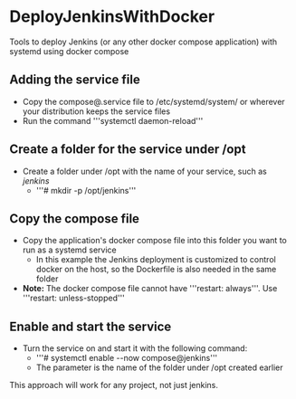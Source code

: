 # DeployJenkinsWithDocker
Tools to deploy Jenkins (or any other docker compose application) with systemd using docker compose

## Adding the service file
- Copy the compose@.service file to /etc/systemd/system/ or wherever your distribution keeps the service files
- Run the command '''systemctl daemon-reload'''

## Create a folder for the service under /opt
- Create a folder under /opt with the name of your service, such as *jenkins*
  - '''# mkdir -p /opt/jenkins'''

## Copy the compose file 
- Copy the application's docker compose file into this folder you want to run as a systemd service
  - In this example the Jenkins deployment is customized to control docker on the host, so the Dockerfile is also needed in the same folder
- **Note:** The docker compose file cannot have '''restart: always'''.  Use '''restart: unless-stopped''' 

## Enable and start the service
- Turn the service on and start it with the following command:
  - '''# systemctl enable --now compose@jenkins'''
  - The parameter is the name of the folder under /opt created earlier

This approach will work for any project, not just jenkins.
